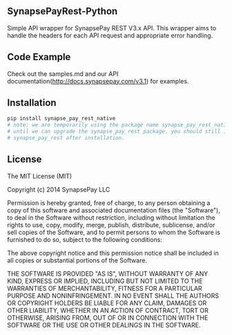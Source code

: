 ## SynapsePayRest-Python

Simple API wrapper for SynapsePay REST V3.x API.  This wrapper aims to handle the headers for each API request and appropriate error handling.

## Code Example

Check out the samples.md and our API documentation(http://docs.synapsepay.com/v3.1) for examples.

## Installation

```bash
pip install synapse_pay_rest_native
# note: we are temporarily using the package name synapse_pay_rest_native on pip
# until we can upgrade the synapse_pay_rest package. you should still import
# synapse_pay_rest after installation.
```

## License

The MIT License (MIT)

Copyright (c) 2014 SynapsePay LLC

Permission is hereby granted, free of charge, to any person obtaining a copy of
this software and associated documentation files (the "Software"), to deal in
the Software without restriction, including without limitation the rights to
use, copy, modify, merge, publish, distribute, sublicense, and/or sell copies of
the Software, and to permit persons to whom the Software is furnished to do so,
subject to the following conditions:

The above copyright notice and this permission notice shall be included in all
copies or substantial portions of the Software.

THE SOFTWARE IS PROVIDED "AS IS", WITHOUT WARRANTY OF ANY KIND, EXPRESS OR
IMPLIED, INCLUDING BUT NOT LIMITED TO THE WARRANTIES OF MERCHANTABILITY, FITNESS
FOR A PARTICULAR PURPOSE AND NONINFRINGEMENT. IN NO EVENT SHALL THE AUTHORS OR
COPYRIGHT HOLDERS BE LIABLE FOR ANY CLAIM, DAMAGES OR OTHER LIABILITY, WHETHER
IN AN ACTION OF CONTRACT, TORT OR OTHERWISE, ARISING FROM, OUT OF OR IN
CONNECTION WITH THE SOFTWARE OR THE USE OR OTHER DEALINGS IN THE SOFTWARE.
